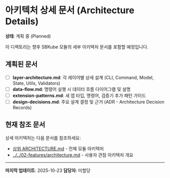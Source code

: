 # 아키텍처 상세 문서 (Architecture Details)

**상태**: 계획 중 (Planned)

이 디렉토리는 향후 SBKube 모듈의 세부 아키텍처 문서를 포함할 예정입니다.

## 계획된 문서

- [ ] **layer-architecture.md**: 각 레이어별 상세 설계 (CLI, Command, Model, State, Utils, Validators)
- [ ] **data-flow.md**: 명령어 실행 시 데이터 흐름 다이어그램 및 설명
- [ ] **extension-patterns.md**: 새 앱 타입, 명령어, 검증기 추가 패턴 가이드
- [ ] **design-decisions.md**: 주요 설계 결정 및 근거 (ADR - Architecture Decision Records)

## 현재 참조 문서

상세 아키텍처는 다음 문서를 참조하세요:

- [상위 ARCHITECTURE.md](../../ARCHITECTURE.md) - 전체 모듈 아키텍처
- [../../02-features/architecture.md](../../../../02-features/architecture.md) - 사용자 관점 아키텍처 개요

---

**마지막 업데이트**: 2025-10-23 **담당자**: 미할당

